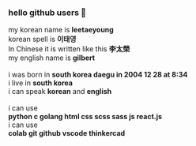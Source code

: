 ### hello github users 👋
my korean name is <strong>leetaeyoung</strong><br> 
korean spell is  <strong>이태영</strong><br>
In Chinese it is written like this  <strong>李太榮</strong><br>
my english name is  <strong>gilbert</strong><br>
<br>
i was born in  <strong>south korea daegu in 2004 12 28 at 8:34</strong><br>
i live in <strong style="">south korea</strong> <br> 
i can speak <strong>korean</strong> and  <strong>english</strong><br>
<br>
i can use  <br>
<strong>python c golang html css scss sass js react.js</strong> <br>
i can use <br>
<strong>colab git github vscode thinkercad</strong> <br>








